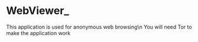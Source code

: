 # WebViewer_
This application is used for anonymous web browsing\n
You will need Tor to make the application work
